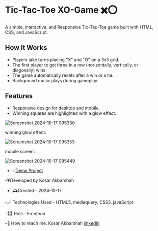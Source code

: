 # Tic-Tac-Toe XO-Game ✖️⭕
A simple, interactive, and Responsive Tic-Tac-Toe game built with HTML, CSS, and JavaScript.

## How It Works
- Players take turns placing "X" and "O" on a 3x3 grid.
- The first player to get three in a row (horizontally, vertically, or diagonally) wins.
- The game automatically resets after a win or a tie.
- Background music plays during gameplay.

## Features
- Responsive design for desktop and mobile.
- Winning squares are highlighted with a glow effect.

![Screenshot 2024-10-17 095330](https://github.com/user-attachments/assets/95e07650-8073-40ac-a5f3-b362ce14ac07)

winning glow effect:

![Screenshot 2024-10-17 095353](https://github.com/user-attachments/assets/d8f56b67-c575-4e81-aa8f-d6f98d8c8a69)

mobile screen:

![Screenshot 2024-10-17 095449](https://github.com/user-attachments/assets/de4ed6db-cc23-466a-b418-774d5655ed58)




- 💡[Demo Project](https://kosarakbarshah.github.io/XO-Game/)

-💗Developed by Kosar Akbarshah

- 🕰️Created - 2024-10-17

-🪄 Technologies Used - HTML5, mediaquery, CSS3, javaScript

-👩‍💻 Role - Frontend 

-💭 How to reach me: Kosar Akbarshah [linkedin](https://www.linkedin.com/in/tara-akbarshah-22102b1b6/)



